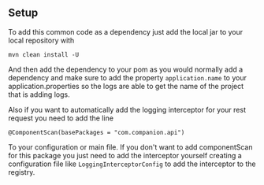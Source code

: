 ## Setup

To add this common code as a dependency just add the local jar to your local repository with

```
mvn clean install -U
```

And then add the dependency to your pom as you would normally add a dependency and make sure to add the 
property `application.name` to your application.properties so the logs are able to get the name of the project 
that is adding logs.

Also if you want to automatically add the logging interceptor for your rest request you need to add the line

```
@ComponentScan(basePackages = "com.companion.api")
```

To your configuration or main file. If you don't want to add componentScan for this package you just need to 
add the interceptor yourself creating a configuration file like `LoggingInterceptorConfig` to add the interceptor to
the registry.
